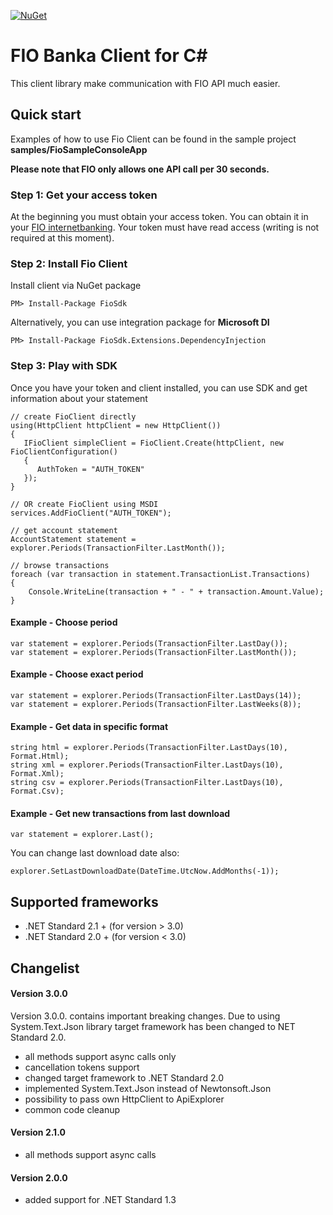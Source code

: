 [![NuGet](https://img.shields.io/nuget/v/FioSdk.svg?style=plastic)](https://www.nuget.org/packages/FioSdk)

# FIO Banka Client for <span>C#</span>
This client library make communication with FIO API much easier. 

## Quick start

Examples of how to use Fio Client can be found in the sample project **samples/FioSampleConsoleApp**

**Please note that FIO only allows one API call per 30 seconds.**

### Step 1: Get your access token
At the beginning you must obtain your access token. You can obtain it in your [FIO internetbanking](http://www.fio.cz/ib2/login). Your token must have read access (writing is not required at this moment).

### Step 2: Install Fio Client

Install client via NuGet package

	PM> Install-Package FioSdk

Alternatively, you can use integration package for **Microsoft DI**

	PM> Install-Package FioSdk.Extensions.DependencyInjection

### Step 3: Play with SDK
Once you have your token and client installed, you can use SDK and get information about your statement

	// create FioClient directly
	using(HttpClient httpClient = new HttpClient())
    {
       IFioClient simpleClient = FioClient.Create(httpClient, new FioClientConfiguration()
       {
          AuthToken = "AUTH_TOKEN"
       });
    }

    // OR create FioClient using MSDI
    services.AddFioClient("AUTH_TOKEN");
	
	// get account statement
	AccountStatement statement = explorer.Periods(TransactionFilter.LastMonth());
	
	// browse transactions
	foreach (var transaction in statement.TransactionList.Transactions)
	{
	    Console.WriteLine(transaction + " - " + transaction.Amount.Value);
	}

#### Example - Choose period

	var statement = explorer.Periods(TransactionFilter.LastDay());
	var statement = explorer.Periods(TransactionFilter.LastMonth());

#### Example - Choose exact period
	var statement = explorer.Periods(TransactionFilter.LastDays(14));
	var statement = explorer.Periods(TransactionFilter.LastWeeks(8));

#### Example - Get data in specific format

    string html = explorer.Periods(TransactionFilter.LastDays(10), Format.Html);
    string xml = explorer.Periods(TransactionFilter.LastDays(10), Format.Xml);
    string csv = explorer.Periods(TransactionFilter.LastDays(10), Format.Csv);

#### Example - Get new transactions from last download
	var statement = explorer.Last();

You can change last download date also:

	explorer.SetLastDownloadDate(DateTime.UtcNow.AddMonths(-1));

## Supported frameworks

- .NET Standard 2.1 + (for version > 3.0)
- .NET Standard 2.0 + (for version < 3.0)


## Changelist

#### Version 3.0.0

Version 3.0.0. contains important breaking changes. Due to using System.Text.Json library target framework has been changed to NET Standard 2.0.

- all methods support async calls only
- cancellation tokens support
- changed target framework to .NET Standard 2.0
- implemented System.Text.Json instead of Newtonsoft.Json
- possibility to pass own HttpClient to ApiExplorer
- common code cleanup

#### Version 2.1.0

- all methods support async calls


#### Version 2.0.0

- added support for .NET Standard 1.3